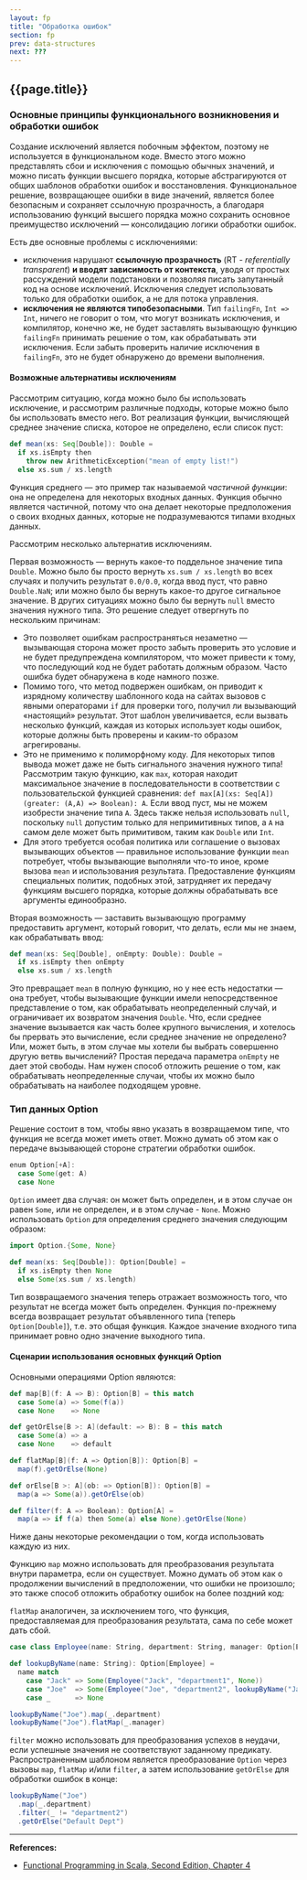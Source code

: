 ```yaml
---
layout: fp
title: "Обработка ошибок"
section: fp
prev: data-structures
next: ???
---
```


## {{page.title}}

### Основные принципы функционального возникновения и обработки ошибок

Создание исключений является побочным эффектом, поэтому не используется в функциональном коде. 
Вместо этого можно представлять сбои и исключения с помощью обычных значений, 
и можно писать функции высшего порядка, которые абстрагируются от общих шаблонов обработки ошибок и восстановления. 
Функциональное решение, возвращающее ошибки в виде значений, 
является более безопасным и сохраняет ссылочную прозрачность, 
а благодаря использованию функций высшего порядка можно сохранить основное преимущество исключений — 
консолидацию логики обработки ошибок. 

Есть две основные проблемы с исключениями: 
- исключения нарушают **ссылочную прозрачность** (RT - _referentially transparent_) **и вводят зависимость от контекста**, 
уводя от простых рассуждений модели подстановки и позволяя писать запутанный код на основе исключений. 
Исключения следует использовать только для обработки ошибок, а не для потока управления. 
- **исключения не являются типобезопасными**. Тип `failingFn`, `Int => Int`, ничего не говорит о том, 
что могут возникать исключения, и компилятор, конечно же, 
не будет заставлять вызывающую функцию `failingFn` принимать решение о том, как обрабатывать эти исключения. 
Если забыть проверить наличие исключения в `failingFn`, это не будет обнаружено до времени выполнения.

#### Возможные альтернативы исключениям 

Рассмотрим ситуацию, когда можно было бы использовать исключение, 
и рассмотрим различные подходы, которые можно было бы использовать вместо него. 
Вот реализация функции, вычисляющей среднее значение списка, которое не определено, если список пуст:

```scala
def mean(xs: Seq[Double]): Double =
  if xs.isEmpty then
    throw new ArithmeticException("mean of empty list!")
  else xs.sum / xs.length
```

Функция среднего — это пример так называемой _частичной функции_: она не определена для некоторых входных данных. 
Функция обычно является частичной, потому что она делает некоторые предположения о своих входных данных, 
которые не подразумеваются типами входных данных.

Рассмотрим несколько альтернатив исключениям. 

Первая возможность — вернуть какое-то поддельное значение типа `Double`. 
Можно было бы просто вернуть `xs.sum / xs.length` во всех случаях и получить результат `0.0/0.0`, 
когда ввод пуст, что равно `Double.NaN`; 
или можно было бы вернуть какое-то другое сигнальное значение. 
В других ситуациях можно было бы вернуть `null` вместо значения нужного типа. 
Это решение следует отвергнуть по нескольким причинам:
- Это позволяет ошибкам распространяться незаметно — вызывающая сторона может просто забыть проверить это условие 
и не будет предупреждена компилятором, что может привести к тому, что последующий код не будет работать должным образом. 
Часто ошибка будет обнаружена в коде намного позже. 
- Помимо того, что метод подвержен ошибкам, он приводит к изрядному количеству шаблонного кода на сайтах вызовов 
с явными операторами `if` для проверки того, получил ли вызывающий «настоящий» результат. 
Этот шаблон увеличивается, если вызвать несколько функций, каждая из которых использует коды ошибок,
которые должны быть проверены и каким-то образом агрегированы.
- Это не применимо к полиморфному коду. 
Для некоторых типов вывода может даже не быть сигнального значения нужного типа! 
Рассмотрим такую функцию, как `max`, которая находит максимальное значение в последовательности 
в соответствии с пользовательской функцией сравнения: `def max[A](xs: Seq[A])(greater: (A,A) => Boolean): A`. 
Если ввод пуст, мы не можем изобрести значение типа `A`. 
Здесь также нельзя использовать `null`, поскольку `null` допустим только для непримитивных типов, 
а `A` на самом деле может быть примитивом, таким как `Double` или `Int`.
- Для этого требуется особая политика или соглашение о вызовах вызывающих объектов — 
правильное использование функции `mean` потребует, чтобы вызывающие выполняли что-то иное, 
кроме вызова `mean` и использования результата. 
Предоставление функциям специальных политик, подобных этой, затрудняет их передачу функциям высшего порядка, 
которые должны обрабатывать все аргументы единообразно.

Вторая возможность — заставить вызывающую программу предоставить аргумент, 
который говорит, что делать, если мы не знаем, как обрабатывать ввод:

```scala
def mean(xs: Seq[Double], onEmpty: Double): Double =
  if xs.isEmpty then onEmpty
  else xs.sum / xs.length
```

Это превращает `mean` в полную функцию, но у нее есть недостатки — 
она требует, чтобы вызывающие функции имели непосредственное представление о том, 
как обрабатывать неопределенный случай, и ограничивает их возвратом значения `Double`. 
Что, если среднее значение вызывается как часть более крупного вычисления, 
и хотелось бы прервать это вычисление, если среднее значение не определено? 
Или, может быть, в этом случае мы хотели бы выбрать совершенно другую ветвь вычислений? 
Простая передача параметра `onEmpty` не дает этой свободы. 
Нам нужен способ отложить решение о том, как обрабатывать неопределенные случаи, 
чтобы их можно было обрабатывать на наиболее подходящем уровне.

### Тип данных Option

Решение состоит в том, чтобы явно указать в возвращаемом типе, что функция не всегда может иметь ответ. 
Можно думать об этом как о передаче вызывающей стороне стратегии обработки ошибок. 

```scala
enum Option[+A]:
  case Some(get: A)
  case None
```

`Option` имеет два случая: он может быть определен, и в этом случае он равен `Some`, 
или не определен, и в этом случае - `None`. 
Можно использовать `Option` для определения среднего значения следующим образом:

```scala
import Option.{Some, None}

def mean(xs: Seq[Double]): Option[Double] =
  if xs.isEmpty then None
  else Some(xs.sum / xs.length)
```

Тип возвращаемого значения теперь отражает возможность того, что результат не всегда может быть определен. 
Функция по-прежнему всегда возвращает результат объявленного типа (теперь `Option[Double]`), 
т.е. это общая функция. 
Каждое значение входного типа принимает ровно одно значение выходного типа.

#### Сценарии использования основных функций Option

Основными операциями Option являются:

```scala
def map[B](f: A => B): Option[B] = this match
  case Some(a) => Some(f(a))
  case None    => None

def getOrElse[B >: A](default: => B): B = this match
  case Some(a) => a
  case None    => default

def flatMap[B](f: A => Option[B]): Option[B] =
  map(f).getOrElse(None)

def orElse[B >: A](ob: => Option[B]): Option[B] =
  map(a => Some(a)).getOrElse(ob)

def filter(f: A => Boolean): Option[A] =
  map(a => if f(a) then Some(a) else None).getOrElse(None)
```

Ниже даны некоторые рекомендации о том, когда использовать каждую из них.

Функцию `map` можно использовать для преобразования результата внутри параметра, если он существует. 
Можно думать об этом как о продолжении вычислений в предположении, что ошибки не произошло; 
это также способ отложить обработку ошибок на более поздний код:

`flatMap` аналогичен, за исключением того, 
что функция, предоставляемая для преобразования результата, сама по себе может дать сбой.

```scala mdoc:reset
case class Employee(name: String, department: String, manager: Option[Employee])

def lookupByName(name: String): Option[Employee] =
  name match
    case "Jack" => Some(Employee("Jack", "department1", None))
    case "Joe"  => Some(Employee("Joe", "department2", lookupByName("Jack")))
    case _      => None

lookupByName("Joe").map(_.department)
lookupByName("Joe").flatMap(_.manager)
```

`filter` можно использовать для преобразования успехов в неудачи, 
если успешные значения не соответствуют заданному предикату. 
Распространенным шаблоном является преобразование `Option` через вызовы `map`, `flatMap` и/или `filter`, 
а затем использование `getOrElse` для обработки ошибок в конце:

```scala mdoc
lookupByName("Joe")
  .map(_.department)
  .filter(_ != "department2")
  .getOrElse("Default Dept")
```



---

**References:**
- [Functional Programming in Scala, Second Edition, Chapter 4](https://www.manning.com/books/functional-programming-in-scala-second-edition?query=Functional%20Programming%20in%20Scala,%20Second%20Edition)
